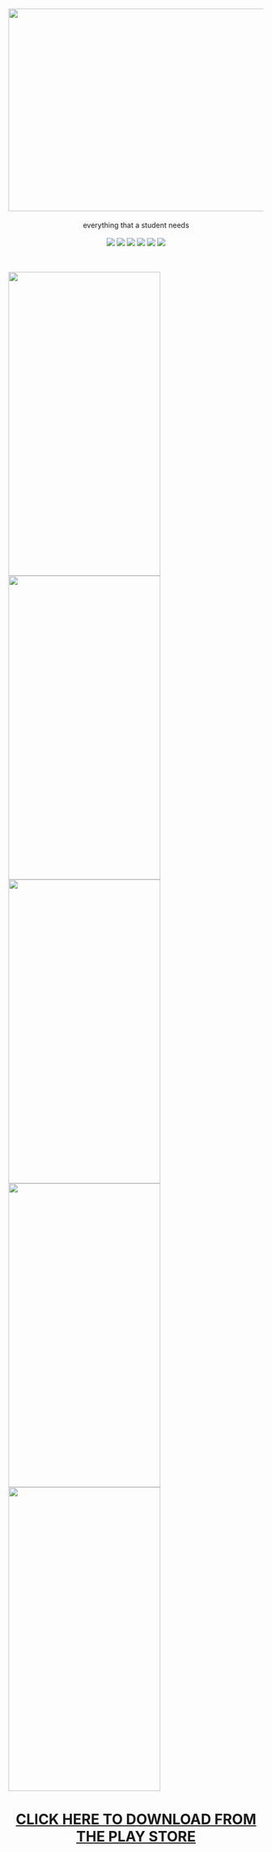 <h1 align="center"> <img src="https://github.com/cmcodes1/Studify/blob/master/presentation/feature_graphic.PNG" width="800" height="400"> </h1>
<p align="center">
  everything that a student needs <br/> <br/>
  <img src="https://img.shields.io/badge/Platform-Android-brightgreen.svg" />
  <img src="https://img.shields.io/badge/Version-2.0-green.svg" />
  <img src="https://img.shields.io/badge/App_Size-26_MB-orange.svg" />
  <img src="https://img.shields.io/badge/Editor-VS_Code-0078d7.svg" />
  <img src="https://img.shields.io/badge/Framework-React_Native-61dbfb.svg" />
  <img src="https://img.shields.io/badge/Language-JavaScript-f0db4f.svg" /> <br/> <br/> <br/>
</p>
<p>
  <img height="600px" width="300px" src="https://github.com/cmcodes1/Studify/blob/master/presentation/Profile.png" />
  <img height="600px" width="300px" src="https://github.com/cmcodes1/Studify/blob/master/presentation/Attendance.png" />
  <img height="600px" width="300px" src="https://github.com/cmcodes1/Studify/blob/master/presentation/Time%20Table.png" />
  <img height="600px" width="300px" src="https://github.com/cmcodes1/Studify/blob/master/presentation/To%20Do%20List.png" />
  <img height="600px" width="300px" src="https://github.com/cmcodes1/Studify/blob/master/presentation/Subjects.png" /> <br/>
</p>
<h1 align="center"><b><a href="https://play.google.com/store/apps/details?id=com.cmcodes.studify">CLICK HERE TO DOWNLOAD FROM THE PLAY STORE</a></b></h1>
